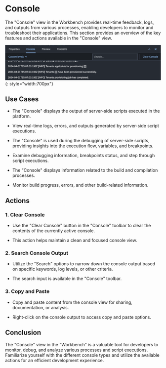 # Console

The "Console" view in the Workbench provides real-time feedback, logs, and outputs from various processes, enabling developers to monitor and troubleshoot their applications. This section provides an overview of the key features and actions available in the "Console" view.

![Console](../../images/tooling/workbench/console.png){: style="width:700px"}

## Use Cases

- The "Console" displays the output of server-side scripts executed in the platform.

- View real-time logs, errors, and outputs generated by server-side script executions.

- The "Console" is used during the debugging of server-side scripts, providing insights into the execution flow, variables, and breakpoints.

- Examine debugging information, breakpoints status, and step through script executions.

- The "Console" displays information related to the build and compilation processes.

- Monitor build progress, errors, and other build-related information.

## Actions

### 1. **Clear Console**

- Use the "Clear Console" button in the "Console" toolbar to clear the contents of the currently active console.

- This action helps maintain a clean and focused console view.

### 2. **Search Console Output**

- Utilize the "Search" options to narrow down the console output based on specific keywords, log levels, or other criteria.

- The search input is available in the "Console" toolbar.

### 3. **Copy and Paste**

- Copy and paste content from the console view for sharing, documentation, or analysis.

- Right-click on the console output to access copy and paste options.


## Conclusion

The "Console" view in the "Workbench" is a valuable tool for developers to monitor, debug, and analyze various processes and script executions. Familiarize yourself with the different console types and utilize the available actions for an efficient development experience.

